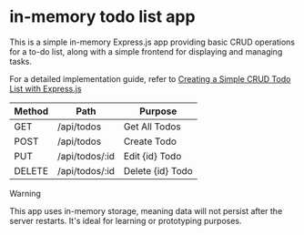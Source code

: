 
# in-memory todo list app

This is a simple in-memory Express.js app providing basic CRUD operations for a to-do list, along with a simple frontend for displaying and managing tasks.

For a detailed implementation guide, refer to [Creating a Simple CRUD Todo List with Express.js](https://www.webdong.dev/en/post/expressjs-basic-crud-todolist/)

| Method | Path                     | Purpose                                          |
| ------ | ------------------------ | ------------------------------------------------ |
| GET    | /api/todos               | Get All Todos                                    |
| POST   | /api/todos               | Create Todo                                      |
| PUT    | /api/todos/:id           | Edit {id} Todo                                   |
| DELETE | /api/todos/:id           | Delete {id} Todo                                 |

> [!WARNING]  
> This app uses in-memory storage, meaning data will not persist after the server restarts. It's ideal for learning or prototyping purposes.
